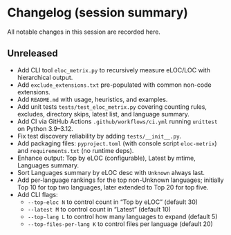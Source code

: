 # Changelog (session summary)

All notable changes in this session are recorded here.

## Unreleased

- Add CLI tool `eloc_metrix.py` to recursively measure eLOC/LOC with hierarchical output.
- Add `exclude_extensions.txt` pre-populated with common non-code extensions.
- Add `README.md` with usage, heuristics, and examples.
- Add unit tests `tests/test_eloc_metrix.py` covering counting rules, excludes, directory skips, latest list, and language summary.
- Add CI via GitHub Actions `.github/workflows/ci.yml` running `unittest` on Python 3.9–3.12.
- Fix test discovery reliability by adding `tests/__init__.py`.
- Add packaging files: `pyproject.toml` (with console script `eloc-metrix`) and `requirements.txt` (no runtime deps).
- Enhance output: Top by eLOC (configurable), Latest by mtime, Languages summary.
- Sort Languages summary by eLOC desc with `Unknown` always last.
- Add per-language rankings for the top non-Unknown languages; initially Top 10 for top two languages, later extended to Top 20 for top five.
- Add CLI flags:
  - `--top-eloc N` to control count in “Top by eLOC” (default 30)
  - `--latest M` to control count in “Latest” (default 10)
  - `--top-lang L` to control how many languages to expand (default 5)
  - `--top-files-per-lang K` to control files per language (default 20)

